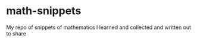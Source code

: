 # math-snippets
My repo of snippets of mathematics I learned and collected and written out to share
